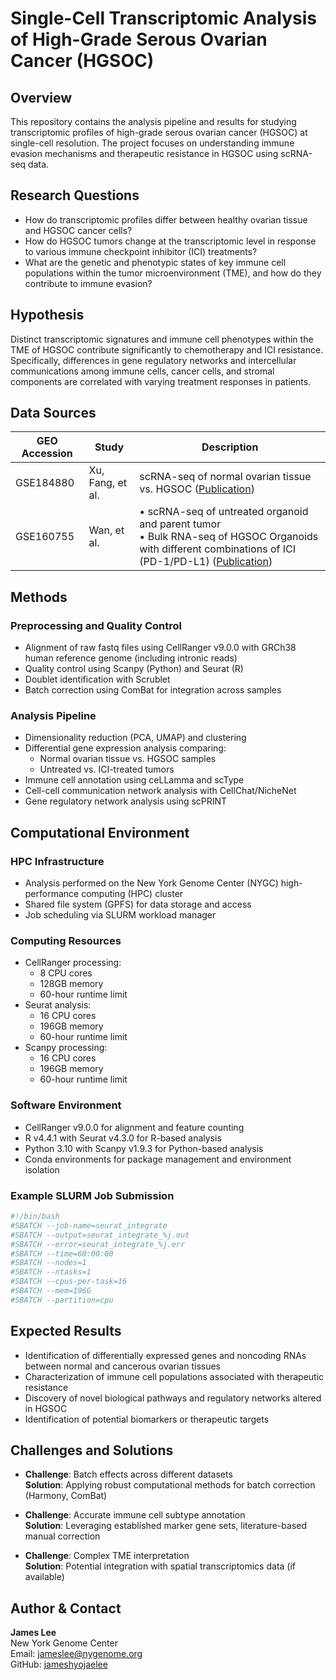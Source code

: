 # Single-Cell Transcriptomic Analysis of High-Grade Serous Ovarian Cancer (HGSOC)

## Overview
This repository contains the analysis pipeline and results for studying transcriptomic profiles of high-grade serous ovarian cancer (HGSOC) at single-cell resolution. The project focuses on understanding immune evasion mechanisms and therapeutic resistance in HGSOC using scRNA-seq data.

## Research Questions
- How do transcriptomic profiles differ between healthy ovarian tissue and HGSOC cancer cells?
- How do HGSOC tumors change at the transcriptomic level in response to various immune checkpoint inhibitor (ICI) treatments?
- What are the genetic and phenotypic states of key immune cell populations within the tumor microenvironment (TME), and how do they contribute to immune evasion?

## Hypothesis
Distinct transcriptomic signatures and immune cell phenotypes within the TME of HGSOC contribute significantly to chemotherapy and ICI resistance. Specifically, differences in gene regulatory networks and intercellular communications among immune cells, cancer cells, and stromal components are correlated with varying treatment responses in patients.

## Data Sources

| GEO Accession | Study | Description |
|---------------|-------|-------------|
| GSE184880 | Xu, Fang, et al. | scRNA-seq of normal ovarian tissue vs. HGSOC ([Publication](https://aacrjournals.org/clincancerres/article/28/16/3590/707396/Single-Cell-RNA-Sequencing-Reveals-the-Tissue)) |
| GSE160755 | Wan, et al. | • scRNA-seq of untreated organoid and parent tumor<br>• Bulk RNA-seq of HGSOC Organoids with different combinations of ICI (PD-1/PD-L1) ([Publication](https://aacrjournals.org/cancerres/article/81/1/158/649480/Enhanced-Efficacy-of-Simultaneous-PD-1-and-PD-L1)) |

## Methods

### Preprocessing and Quality Control
- Alignment of raw fastq files using CellRanger v9.0.0 with GRCh38 human reference genome (including intronic reads)
- Quality control using Scanpy (Python) and Seurat (R)
- Doublet identification with Scrublet
- Batch correction using ComBat for integration across samples

### Analysis Pipeline
- Dimensionality reduction (PCA, UMAP) and clustering
- Differential gene expression analysis comparing:
  - Normal ovarian tissue vs. HGSOC samples
  - Untreated vs. ICI-treated tumors
- Immune cell annotation using ceLLamma and scType
- Cell-cell communication network analysis with CellChat/NicheNet
- Gene regulatory network analysis using scPRINT

## Computational Environment

### HPC Infrastructure
- Analysis performed on the New York Genome Center (NYGC) high-performance computing (HPC) cluster
- Shared file system (GPFS) for data storage and access
- Job scheduling via SLURM workload manager

### Computing Resources
- CellRanger processing:
  - 8 CPU cores
  - 128GB memory
  - 60-hour runtime limit
- Seurat analysis:
  - 16 CPU cores
  - 196GB memory
  - 60-hour runtime limit
- Scanpy processing:
  - 16 CPU cores
  - 196GB memory
  - 60-hour runtime limit

### Software Environment
- CellRanger v9.0.0 for alignment and feature counting
- R v4.4.1 with Seurat v4.3.0 for R-based analysis
- Python 3.10 with Scanpy v1.9.3 for Python-based analysis
- Conda environments for package management and environment isolation

### Example SLURM Job Submission
```bash
#!/bin/bash
#SBATCH --job-name=seurat_integrate
#SBATCH --output=seurat_integrate_%j.out
#SBATCH --error=seurat_integrate_%j.err
#SBATCH --time=60:00:00
#SBATCH --nodes=1
#SBATCH --ntasks=1
#SBATCH --cpus-per-task=16
#SBATCH --mem=196G
#SBATCH --partition=cpu
```

## Expected Results
- Identification of differentially expressed genes and noncoding RNAs between normal and cancerous ovarian tissues
- Characterization of immune cell populations associated with therapeutic resistance
- Discovery of novel biological pathways and regulatory networks altered in HGSOC
- Identification of potential biomarkers or therapeutic targets

## Challenges and Solutions
- **Challenge**: Batch effects across different datasets  
  **Solution**: Applying robust computational methods for batch correction (Harmony, ComBat)

- **Challenge**: Accurate immune cell subtype annotation  
  **Solution**: Leveraging established marker gene sets, literature-based manual correction

- **Challenge**: Complex TME interpretation  
  **Solution**: Potential integration with spatial transcriptomics data (if available) 

## Author & Contact

**James Lee**  
New York Genome Center  
Email: jameslee@nygenome.org  
GitHub: [jameshyojaelee](https://github.com/jameshyojaelee) 